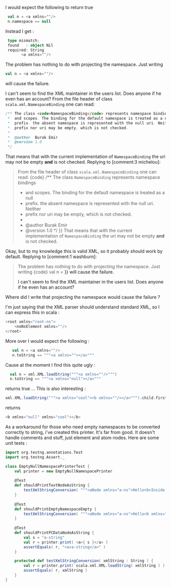 I would expect the following to return true
```scala
 val n = <a xmlns=""/>
 n.namespace == null
```

Instead I get :
```scala
 type mismatch;
 found   : object Nil
 required: String
       <a xmlns=""/>
```
The problem has nothing to do with projecting the namespace.  Just writing
```scala
val n = <a xmlns=""/>
```
will cause the failure.

I can't seem to find the XML maintainer in the users list.  Does anyone if he even has an account?
From the file header of class `scala.xml.NamespaceBinding` one can read:
```scala
/** The class <code>NamespaceBinding</code> represents namespace bindings
 *  and scopes. The binding for the default namespace is treated as a null
 *  prefix. the absent namespace is represented with the null uri. Neither
 *  prefix nor uri may be empty, which is not checked.
 *
 *  @author  Burak Emir
 *  @version 1.0
 */
```
That means that with the current implementation of `NamespaceBinding` the uri may not be empty **and** is not checked.
Replying to [comment:3 michelou]:
> From the file header of class `scala.xml.NamespaceBinding` one can read:
> {code}
> /** The class <code>NamespaceBinding</code> represents namespace bindings
>  *  and scopes. The binding for the default namespace is treated as a null
>  *  prefix. the absent namespace is represented with the null uri. Neither
>  *  prefix nor uri may be empty, which is not checked.
>  *
>  *  @author  Burak Emir
>  *  @version 1.0
>  */
> }}
> That means that with the current implementation of `NamespaceBinding` the uri may not be empty **and** is not checked.

Okay, but to my knowledge this is valid XML, so it probably should work by default.
Replying to [comment:1 washburn]:
> The problem has nothing to do with projecting the namespace.  Just writing
> {code}
> val n = <a xmlns=""/>
> }}
> will cause the failure.
> 
> I can't seem to find the XML maintainer in the users list.  Does anyone if he even has an account?

Where did I write that projecting the namespace would cause the failure ?

I'm just saying that the XML parser should understand standard XML, so I can express this in scala :
```scala
<root xmlns="root-ns">
    <noNsElement xmlns=""/>
</root>
```
More over I would expect the following :
```scala
   val n = <a xmlns=""/>
   n.toString == """<a xmlns=""></a>"""
```

Cause at the moment I find this quite ugly :
```scala
  val n = xml.XML.loadString("""<a xmlns=""/>""")
  n.toString == """<a xmlns="null"></a>"""
```

returns true ...
This is also interesting :
```scala
xml.XML.loadString("""<a xmlns="cool"><b xmlns=""/></a>""").child.first.toString
```

returns 
```scala
<b xmlns="null" xmlns="cool"></b>
```
As a workaround for those who need empty namespaces to be converted correctly to string, i've created this printer. It's far from good. It doesn't handle comments and stuff, just element and atom nodes. Here are some unit tests :
```scala
import org.testng.annotations.Test
import org.testng.Assert._

class EmptyNullNamespacePrinterTest { 
	val printer = new EmptyNullNamespacePrinter
	
	@Test
	def shouldPrintTextNodeAsString {
		testXmlStringConversion( """<aNode xmlns="a-ns">Hello<b>Inside B</b> from scala</aNode>""" )
	}	
	
	@Test
	def shouldPrintEmptyNamespaceEmpty {
		testXmlStringConversion( """<aNode xmlns="a-ns">Hello<b xmlns="">Inside B<c></c></b> from scala</aNode>""" )
	}
	
	@Test
	def shouldPrintPCDataNodeAsString {
		val s = "a-string"
		val r = printer.print( <a>{ s }</a> )
		assertEquals( r, "<a>a-string</a>" )
	}

	protected def testXmlStringConversion( xmlString : String ) {
		val r = printer.print( scala.xml.XML.loadString( xmlString ) )
		assertEquals( r, xmlString )
	}
}
```
